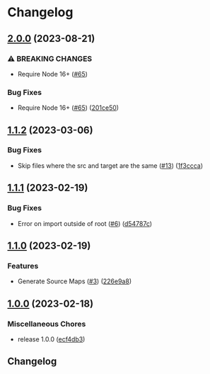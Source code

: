 # Changelog

## [2.0.0](https://github.com/streetsidesoftware/ts2mjs/compare/v1.1.2...v2.0.0) (2023-08-21)


### ⚠ BREAKING CHANGES

* Require Node 16+ ([#65](https://github.com/streetsidesoftware/ts2mjs/issues/65))

### Bug Fixes

* Require Node 16+ ([#65](https://github.com/streetsidesoftware/ts2mjs/issues/65)) ([201ce50](https://github.com/streetsidesoftware/ts2mjs/commit/201ce50ddf02b721fd7c1255b9f80ecc9171661f))

## [1.1.2](https://github.com/streetsidesoftware/ts2mjs/compare/v1.1.1...v1.1.2) (2023-03-06)


### Bug Fixes

* Skip files where the src and target are the same ([#13](https://github.com/streetsidesoftware/ts2mjs/issues/13)) ([1f3ccca](https://github.com/streetsidesoftware/ts2mjs/commit/1f3ccca067e550df5601fc5821ffb1de25251e2f))

## [1.1.1](https://github.com/streetsidesoftware/ts2mjs/compare/v1.1.0...v1.1.1) (2023-02-19)


### Bug Fixes

* Error on import outside of root ([#6](https://github.com/streetsidesoftware/ts2mjs/issues/6)) ([d54787c](https://github.com/streetsidesoftware/ts2mjs/commit/d54787c368536c85172ca7e8397d86331679db43))

## [1.1.0](https://github.com/streetsidesoftware/ts2mjs/compare/v1.0.0...v1.1.0) (2023-02-19)


### Features

* Generate Source Maps ([#3](https://github.com/streetsidesoftware/ts2mjs/issues/3)) ([226e9a8](https://github.com/streetsidesoftware/ts2mjs/commit/226e9a8c28736901ec3765cc5aacb28669e8e30b))

## [1.0.0](https://github.com/streetsidesoftware/ts2mjs/compare/v1.0.1...v1.0.0) (2023-02-18)


### Miscellaneous Chores

* release 1.0.0 ([ecf4db3](https://github.com/streetsidesoftware/ts2mjs/commit/ecf4db3dab534b5490fb3f9f5720669419e704db))

## Changelog
